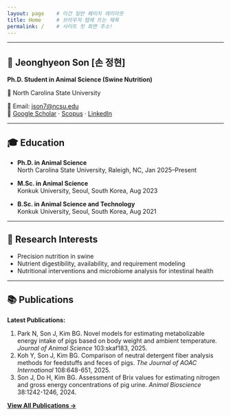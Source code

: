 ```yaml
---
layout: page    # 이건 일반 페이지 레이아웃
title: Home     # 브라우저 탭에 뜨는 제목
permalink: /    # 사이트 첫 화면 주소!
---
```

---
## 🐷 Jeonghyeon Son [손 정현]
**Ph.D. Student in Animal Science (Swine Nutrition)**  

🐺 North Carolina State University  

📧 Email: [json7@ncsu.edu](mailto:json7@ncsu.edu)  
🔗 [Google Scholar](https://scholar.google.com/citations?user=FwQUdD4AAAAJ&hl=en&authuser=1) · 
[Scopus](https://www.scopus.com/authid/detail.uri?authorId=58131804100) · 
[LinkedIn](https://www.linkedin.com/in/jeonghyeon-son-107a10246/)

---

## 🎓 Education
- **Ph.D. in Animal Science**  
  North Carolina State University, Raleigh, NC, Jan 2025–Present  

- **M.Sc. in Animal Science**  
  Konkuk University, Seoul, South Korea, Aug 2023  

- **B.Sc. in Animal Science and Technology**  
  Konkuk University, Seoul, South Korea, Aug 2021  

---
## 🔬 Research Interests
- Precision nutrition in swine  
- Nutrient digestibility, availability, and requirement modeling  
- Nutritional interventions and microbiome analysis for intestinal health  


---
## 📚 Publications
**Latest Publications:**
1. Park N, Son J, Kim BG. Novel models for estimating metabolizable energy intake of pigs based on body weight and ambient temperature. *Journal of Animal Science* 103:skaf183, 2025.
2. Koh Y, Son J, Kim BG. Comparison of neutral detergent fiber analysis methods for feedstuffs and feces of pigs. *The Journal of AOAC International* 108:648-651, 2025.
3. Son J, Do H, Kim BG. Assessment of Brix values for estimating nitrogen and gross energy concentrations of pig urine. *Animal Bioscience* 38:1242-1246, 2024.

[**View All Publications →**](/publication/)

